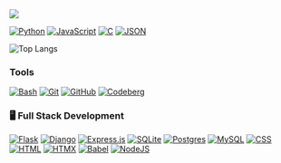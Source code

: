 <img src="https://capsule-render.vercel.app/api?type=waving&height=250&color=gradient&text=Hi%20there,%20I'm%20Nuria&textBg=false&fontAlign=50&animation=fadeIn&desc=👋%20%20I'm%20Nuria,%20a%20programmer%20based%20in%20Bilbao.%20I%20got%20into%20development%20thanks%20to%2042%20Urduliz.&descAlignY=56&fontAlignY=33"/>


[![Python](https://img.shields.io/badge/Python-3776AB?logo=python&logoColor=fff)](#)
[![JavaScript](https://img.shields.io/badge/JavaScript-F7DF1E?logo=javascript&logoColor=000)](#)
[![C](https://img.shields.io/badge/C-00599C?logo=c&logoColor=white)](#)
[![JSON](https://img.shields.io/badge/JSON-000?logo=json&logoColor=fff)](#)

![Top Langs](https://github-readme-stats.vercel.app/api/top-langs/?username=nuriaurreta&layout=compact&theme=tokyonight)

### Tools
[![Bash](https://img.shields.io/badge/Bash-4EAA25?logo=gnubash&logoColor=fff)](#)
[![Git](https://img.shields.io/badge/Git-F05032?logo=git&logoColor=fff)](#)
[![GitHub](https://img.shields.io/badge/GitHub-%23121011.svg?logo=github&logoColor=white)](#)
[![Codeberg](https://img.shields.io/badge/Codeberg-2185D0?logo=codeberg&logoColor=fff)](#)

### 🖥️ Full Stack Development

[![Flask](https://img.shields.io/badge/Flask-000?logo=flask&logoColor=fff)](#)
[![Django](https://img.shields.io/badge/Django-%23092E20.svg?logo=django&logoColor=white)](#)
[![Express.js](https://img.shields.io/badge/Express.js-%23404d59.svg?logo=express&logoColor=%2361DAFB)](#)
[![SQLite](https://img.shields.io/badge/SQLite-%2307405e.svg?logo=sqlite&logoColor=white)](#)
[![Postgres](https://img.shields.io/badge/Postgres-%23316192.svg?logo=postgresql&logoColor=white)](#)
[![MySQL](https://img.shields.io/badge/MySQL-4479A1?logo=mysql&logoColor=fff)](#)
[![CSS](https://img.shields.io/badge/CSS-1572B6?logo=css3&logoColor=fff)](#)
[![HTML](https://img.shields.io/badge/HTML-%23E34F26.svg?logo=html5&logoColor=white)](#)
[![HTMX](https://img.shields.io/badge/HTMX-36C?logo=htmx&logoColor=fff)](#)
[![Babel](https://img.shields.io/badge/Babel-F9DC3E?logo=babel&logoColor=000)](#)
[![NodeJS](https://img.shields.io/badge/Node.js-6DA55F?logo=node.js&logoColor=white)](#)
